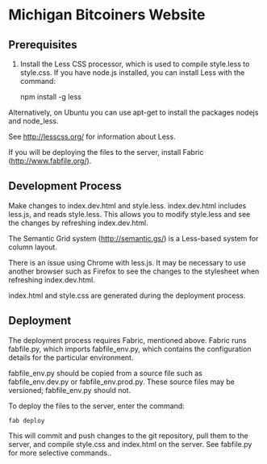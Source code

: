 Michigan Bitcoiners Website
===========================

Prerequisites
-------------

1) Install the Less CSS processor, which is used to compile style.less to
style.css. If you have node.js installed, you can install Less with the
command:

    npm install -g less

Alternatively, on Ubuntu you can use apt-get to install the packages nodejs
and node_less.

See http://lesscss.org/ for information about Less.

If you will be deploying the files to the server, install Fabric
(http://www.fabfile.org/).

Development Process
-------------------

Make changes to index.dev.html and style.less. index.dev.html includes
less.js, and reads style.less. This allows you to modify style.less and see
the changes by refreshing index.dev.html.

The Semantic Grid system (http://semantic.gs/) is a Less-based system for
column layout.

There is an issue using Chrome with less.js. It may be necessary to use
another browser such as Firefox to see the changes to the stylesheet
when refreshing index.dev.html.

index.html and style.css are generated during the deployment process.

Deployment
----------

The deployment process requires Fabric, mentioned above. Fabric runs
fabfile.py, which imports fabfile_env.py, which contains the configuration
details for the particular environment.

fabfile_env.py should be copied from a source file such as fabfile_env.dev.py
or fabfile_env.prod.py. These source files may be versioned; fabfile_env.py
should not.

To deploy the files to the server, enter the command:

    fab deploy

This will commit and push changes to the git repository, pull them to the
server, and compile style.css and index.html on the server. See fabfile.py
for more selective commands..
